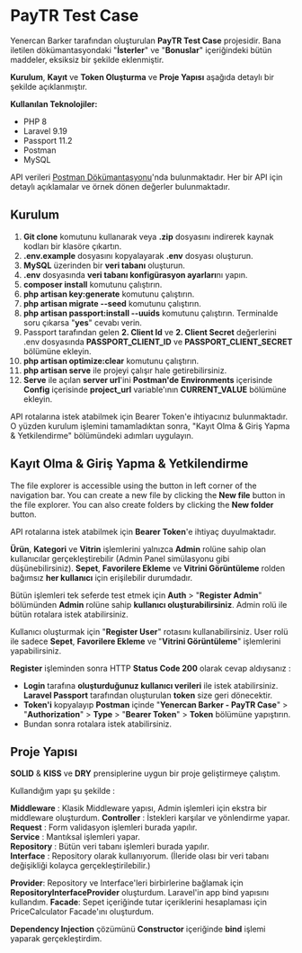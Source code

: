 # PayTR Test Case

Yenercan Barker tarafından oluşturulan **PayTR Test Case** projesidir.
Bana iletilen dökümantasyondaki "**İsterler**" ve "**Bonuslar**" içeriğindeki bütün maddeler, eksiksiz bir şekilde eklenmiştir.

**Kurulum**, **Kayıt** ve **Token Oluşturma** ve **Proje Yapısı** aşağıda detaylı bir şekilde açıklanmıştır.

**Kullanılan Teknolojiler:**
- PHP 8
- Laravel 9.19
- Passport 11.2
- Postman
- MySQL

API verileri [Postman Dökümantasyonu](https://documenter.getpostman.com/view/13932063/2s84DrR2xB)'nda bulunmaktadır. Her bir API için detaylı açıklamalar ve örnek dönen değerler bulunmaktadır.

## Kurulum

1. **Git clone** komutunu kullanarak veya **.zip** dosyasını indirerek kaynak kodları bir klasöre çıkartın.
2. **.env.example** dosyasını kopyalayarak **.env** dosyası oluşturun.
3. **MySQL** üzerinden bir **veri tabanı** oluşturun.
4. **.env** dosyasında **veri tabanı konfigürasyon ayarları**nı yapın.
5. **composer install** komutunu çalıştırın.
6. **php artisan key:generate** komutunu çalıştırın.
7. **php artisan migrate --seed** komutunu çalıştırın.
8. **php artisan passport:install --uuids** komutunu çalıştırın. Terminalde soru çıkarsa "**yes**" cevabı verin.
9. Passport tarafından gelen **2. Client Id** ve **2. Client Secret** değerlerini .env dosyasında **PASSPORT_CLIENT_ID** ve **PASSPORT_CLIENT_SECRET** bölümüne ekleyin.
10. **php artisan optimize:clear** komutunu çalıştırın.
11. **php artisan serve** ile projeyi çalışır hale getirebilirsiniz.
12. **Serve** ile açılan **server url**'ini **Postman'de** **Environments** içerisinde **Config** içerisinde **project_url** variable'ının **CURRENT_VALUE** bölümüne ekleyin.

API rotalarına istek atabilmek için Bearer Token'e ihtiyacınız bulunmaktadır. O yüzden kurulum işlemini tamamladıktan sonra, "Kayıt Olma & Giriş Yapma & Yetkilendirme" bölümündeki adımları uygulayın.

## Kayıt Olma & Giriş Yapma & Yetkilendirme

The file explorer is accessible using the button in left corner of the navigation bar. You can create a new file by clicking the **New file** button in the file explorer. You can also create folders by clicking the **New folder** button.

API rotalarına istek atabilmek için **Bearer Token**'e ihtiyaç  duyulmaktadır.

**Ürün**,  **Kategori** ve **Vitrin** işlemlerini yalnızca **Admin** rolüne sahip olan kullanıcılar gerçekleştirebilir (Admin Panel simülasyonu gibi düşünebilirsiniz).  **Sepet**,  **Favorilere Ekleme** ve **Vitrini Görüntüleme** rolden bağımsız **her kullanıcı** için erişilebilir durumdadır.

Bütün işlemleri tek seferde test etmek için **Auth** > "**Register Admin**" bölümünden **Admin** rolüne sahip **kullanıcı oluşturabilirsiniz**.  Admin rolü  ile bütün rotalara istek atabilirsiniz.

Kullanıcı oluşturmak için "**Register User**" rotasını kullanabilirsiniz.  User rolü ile sadece **Sepet**, **Favorilere Ekleme**  ve "**Vitrini Görüntüleme**" işlemlerini yapabilirsiniz.

**Register** işleminden sonra HTTP **Status Code 200** olarak cevap aldıysanız :

- **Login** tarafına **oluşturduğunuz kullanıcı verileri** ile istek atabilirsiniz. **Laravel Passport** tarafından oluşturulan **token** size geri dönecektir.
- **Token'i** kopyalayıp **Postman** içinde "**Yenercan Barker - PayTR Case**" > "**Authorization**" > **Type** >  "**Bearer Token**" > **Token** bölümüne yapıştırın.
- Bundan sonra rotalara istek atabilirsiniz.

## Proje Yapısı

**SOLID** & **KISS** ve **DRY** prensiplerine uygun bir proje geliştirmeye çalıştım.

Kullandığım yapı şu şekilde :

**Middleware** : Klasik Middleware yapısı, Admin işlemleri için ekstra bir middleware oluşturdum.
**Controller** : İstekleri karşılar ve yönlendirme yapar.  
**Request** : Form validasyon işlemleri burada yapılır.  
**Service** : Mantıksal işlemleri yapar.  
**Repository** : Bütün veri tabanı işlemleri burada yapılır.  
**Interface** : Repository olarak kullanıyorum. (İleride olası bir veri tabanı değişikliği kolayca gerçekleştirilebilir.)

**Provider**: Repository ve Interface'leri birbirlerine bağlamak için **RepositoryInterfaceProvider** oluşturdum. Laravel'in app bind yapısını kullandım.
**Facade**: Sepet içeriğinde tutar içeriklerini hesaplaması için PriceCalculator Facade'ını oluşturdum.

**Dependency Injection** çözümünü **Constructor** içeriğinde **bind** işlemi yaparak gerçekleştirdim.  

